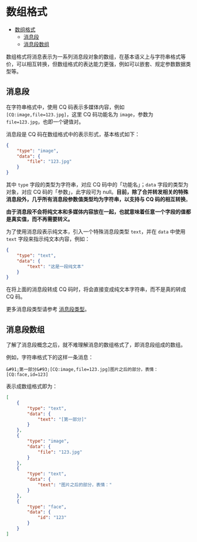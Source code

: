 # 数组格式

- [数组格式](#数组格式)
  - [消息段](#消息段)
  - [消息段数组](#消息段数组)

数组格式将消息表示为一系列消息段对象的数组，在基本语义上与字符串格式等价，可以相互转换，但数组格式的表达能力更强，例如可以嵌套、规定参数数据类型等。

## 消息段

在字符串格式中，使用 CQ 码表示多媒体内容，例如 `[CQ:image,file=123.jpg]`，这里 CQ 码功能名为 `image`，参数为 `file=123.jpg`，也即一个键值对。

消息段是 CQ 码在数组格式中的表示形式，基本格式如下：

```json
{
    "type": "image",
    "data": {
        "file": "123.jpg"
    }
}
```

其中 `type` 字段的类型为字符串，对应 CQ 码中的「功能名」；`data` 字段的类型为对象，对应 CQ 码的「参数」，此字段可为 null。**目前，除了合并转发相关的特殊消息段外，几乎所有消息段参数值类型均为字符串，以支持与 CQ 码的相互转换**。

**由于消息段不会将纯文本和多媒体内容放在一起，也就意味着任意一个字段的值都是真实值，而不再需要转义。**

为了使用消息段表示纯文本，引入一个特殊消息段类型 `text`，并在 `data` 中使用 `text` 字段来指示纯文本内容，例如：

```json
{
    "type": "text",
    "data": {
        "text": "这是一段纯文本"
    }
}
```

在将上面的消息段转成 CQ 码时，将会直接变成纯文本字符串，而不是真的转成 CQ 码。

更多消息段类型请参考 [消息段类型](segment.md)。

## 消息段数组

了解了消息段概念之后，就不难理解消息的数组格式了，即消息段组成的数组。

例如，字符串格式下的这样一条消息：

```
&#91;第一部分&#93;[CQ:image,file=123.jpg]图片之后的部分，表情：[CQ:face,id=123]
```

表示成数组格式即为：

```json
[
    {
        "type": "text",
        "data": {
            "text": "[第一部分]"
        }
    },
    {
        "type": "image",
        "data": {
            "file": "123.jpg"
        }
    },
    {
        "type": "text",
        "data": {
            "text": "图片之后的部分，表情："
        }
    },
    {
        "type": "face",
        "data": {
            "id": "123"
        }
    }
]
```
